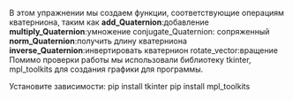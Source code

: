 В этом упражнении мы создаем функции, соответствующие операциям кватерниона, таким как
__add_Quaternion__:добавление
__multiply_Quaternion__:умножение
conjugate_Quaternion: сопряженный
__norm_Quaternion__:получить длину кватерниона
__inverse_Quaternion__:инвертировать кватернион
rotate_vector:вращение
Помимо проверки работы мы использовали библиотеку tkinter, mpl_toolkits для создания графики для программы.

Установите зависимости:
pip install tkinter
pip install mpl_toolkits
